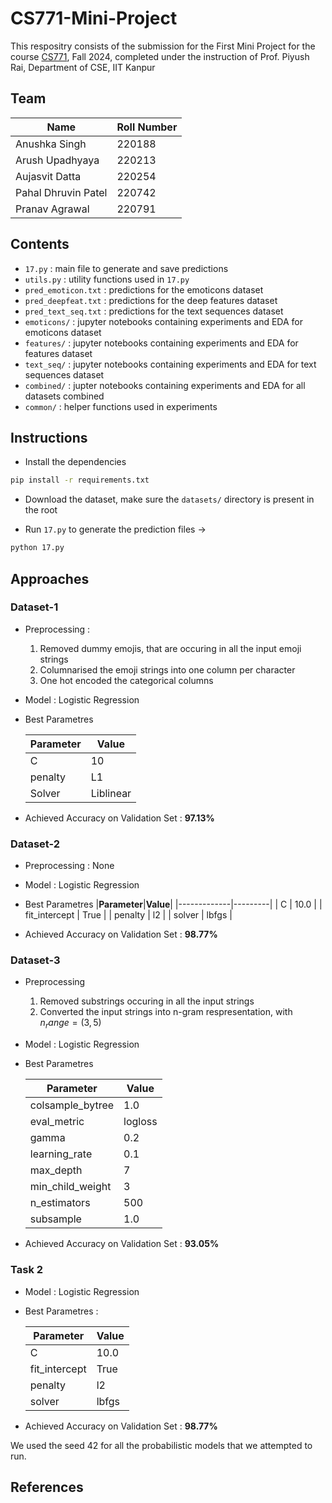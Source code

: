 # CS771-Mini-Project

This respositry consists of the submission for the First Mini Project for the course [CS771](https://web.cse.iitk.ac.in/users/piyush/courses/ml-autumn24/index.html), Fall 2024, completed under the instruction of Prof. Piyush Rai, Department of CSE, IIT Kanpur

## Team 

| **Name** | **Roll Number** |
|----------|-----------------|
| Anushka Singh | 220188 |
| Arush Upadhyaya | 220213 |
| Aujasvit Datta | 220254 |
| Pahal Dhruvin Patel | 220742 |
| Pranav Agrawal | 220791 |

## Contents

- `17.py` : main file to generate and save predictions
- `utils.py` : utility functions used in `17.py`
- `pred_emoticon.txt` : predictions for the emoticons dataset
- `pred_deepfeat.txt` : predictions for the deep features dataset
- `pred_text_seq.txt` : predictions for the text sequences dataset
- `emoticons/` : jupyter notebooks containing experiments and EDA for emoticons dataset
- `features/` : jupyter notebooks containing experiments and EDA for features dataset
- `text_seq/` : jupyter notebooks containing experiments and EDA for text sequences dataset
- `combined/` : jupter notebooks containing experiments and EDA for all datasets combined
- `common/` : helper functions used in experiments

## Instructions

- Install the dependencies
```bash
pip install -r requirements.txt
```

- Download the dataset, make sure the `datasets/` directory is present in the root

- Run `17.py` to generate the prediction files &rarr;
```bash
python 17.py
```

## Approaches

### Dataset-1

- Preprocessing : 
    1. Removed dummy emojis, that are occuring in all the input emoji strings
    2. Columnarised the emoji strings into one column per character
    3. One hot encoded the categorical columns
- Model : Logistic Regression
- Best Parametres 

    |**Parameter**|**Value**|
    |-------------|---------|
    | C | 10|
    | penalty| L1|
    |Solver| Liblinear|

- Achieved Accuracy on Validation Set : **97.13%**

### Dataset-2

- Preprocessing : None
- Model : Logistic Regression
- Best Parametres
    |**Parameter**|**Value**|
    |-------------|---------|
    | C | 10.0 |
    | fit_intercept | True |
    | penalty | l2 |
    | solver | lbfgs |
    
- Achieved Accuracy on Validation Set : **98.77%**

### Dataset-3

- Preprocessing
    1. Removed substrings occuring in all the input strings
    2. Converted the input strings into n-gram respresentation, with $n_range = (3, 5)$
- Model : Logistic Regression
- Best Parametres 

    |**Parameter**|**Value**|
    |-------------|---------|
    | colsample_bytree | 1.0 |
    | eval_metric | logloss |
    | gamma | 0.2 |
    | learning_rate | 0.1 |
    | max_depth | 7 |
    | min_child_weight | 3 |
    | n_estimators | 500 |
    | subsample | 1.0 |

- Achieved Accuracy on Validation Set : **93.05%**

### Task 2
- Model : Logistic Regression
- Best Parametres : 

    |**Parameter**|**Value**|
    |-------------|---------|
    | C | 10.0 |
    | fit_intercept | True |
    | penalty | l2 |
    | solver | lbfgs |

- Achieved Accuracy on Validation Set : **98.77%**

We used the seed 42 for all the probabilistic models that we attempted to run.  

## References 

